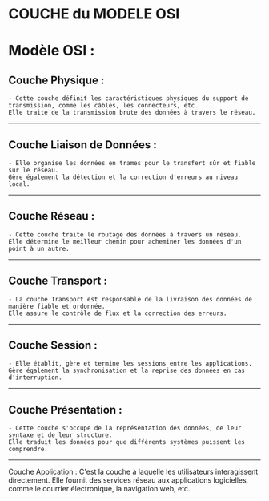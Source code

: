 # **COUCHE du MODELE OSI**

# **Modèle OSI :**

## **Couche Physique :**

    - Cette couche définit les caractéristiques physiques du support de transmission, comme les câbles, les connecteurs, etc.
    Elle traite de la transmission brute des données à travers le réseau.
---
## **Couche Liaison de Données :**

    - Elle organise les données en trames pour le transfert sûr et fiable sur le réseau.
    Gère également la détection et la correction d'erreurs au niveau local.
---
## **Couche Réseau :**

    - Cette couche traite le routage des données à travers un réseau.
    Elle détermine le meilleur chemin pour acheminer les données d'un point à un autre.
---
## **Couche Transport :**

    - La couche Transport est responsable de la livraison des données de manière fiable et ordonnée.
    Elle assure le contrôle de flux et la correction des erreurs.
---
## **Couche Session :**

    - Elle établit, gère et termine les sessions entre les applications.
    Gère également la synchronisation et la reprise des données en cas d'interruption.
---
## **Couche Présentation :**

    - Cette couche s'occupe de la représentation des données, de leur syntaxe et de leur structure.
    Elle traduit les données pour que différents systèmes puissent les comprendre.
---
Couche Application :
C'est la couche à laquelle les utilisateurs interagissent directement.
Elle fournit des services réseau aux applications logicielles, comme le courrier électronique, la navigation web, etc.